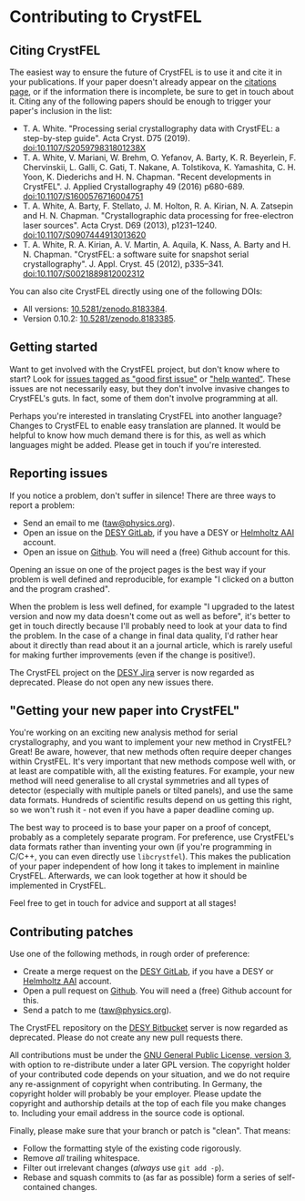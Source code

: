 Contributing to CrystFEL
========================

Citing CrystFEL
---------------

The easiest way to ensure the future of CrystFEL is to use it and cite it in your publications.  If your paper doesn't already appear on the [citations page](https://www.desy.de/~twhite/crystfel/citations.html), or if the information there is incomplete, be sure to get in touch about it.  Citing any of the following papers should be enough to trigger your paper's inclusion in the list:

* T. A. White. "Processing serial crystallography data with CrystFEL: a step-by-step guide". Acta Cryst. D75 (2019).  [doi:10.1107/S205979831801238X](https://doi.org/10.1107/S205979831801238X)
* T. A. White, V. Mariani, W. Brehm, O. Yefanov, A. Barty, K. R. Beyerlein, F. Chervinskii, L. Galli, C. Gati, T. Nakane, A. Tolstikova, K. Yamashita, C. H. Yoon, K. Diederichs and H. N. Chapman. "Recent developments in CrystFEL". J. Applied Crystallography 49 (2016) p680-689.  [doi:10.1107/S1600576716004751](http://dx.doi.org/10.1107/S1600576716004751)
* T. A. White, A. Barty, F. Stellato, J. M. Holton, R. A. Kirian, N. A. Zatsepin and H. N. Chapman. "Crystallographic data processing for free-electron laser sources". Acta Cryst. D69 (2013), p1231–1240.  [doi:10.1107/S0907444913013620](http://dx.doi.org/10.1107/S0907444913013620)
* T. A. White, R. A. Kirian, A. V. Martin, A. Aquila, K. Nass, A. Barty and H. N. Chapman. "CrystFEL: a software suite for snapshot serial crystallography". J. Appl. Cryst. 45 (2012), p335–341.  [doi:10.1107/S0021889812002312](http://dx.doi.org/10.1107/S0021889812002312)

You can also cite CrystFEL directly using one of the following DOIs:

* All versions: [10.5281/zenodo.8183384](https://zenodo.org/record/8183384).
* Version 0.10.2: [10.5281/zenodo.8183385](https://zenodo.org/record/8183385).


Getting started
---------------

Want to get involved with the CrystFEL project, but don't know where to start?  Look for [issues tagged as "good first issue"](https://gitlab.desy.de/thomas.white/crystfel/-/issues?label_name%5B%5D=good+first+issue) or ["help wanted"](https://gitlab.desy.de/thomas.white/crystfel/-/issues?label_name%5B%5D=help+wanted).  These issues are not necessarily easy, but they don't involve invasive changes to CrystFEL's guts.  In fact, some of them don't involve programming at all.

Perhaps you're interested in translating CrystFEL into another language?  Changes to CrystFEL to enable easy translation are planned.  It would be helpful to know how much demand there is for this, as well as which languages might be added.  Please get in touch if you're interested.


Reporting issues
----------------

If you notice a problem, don't suffer in silence!  There are three ways to report a problem:

* Send an email to me (taw@physics.org).
* Open an issue on the [DESY GitLab](https://gitlab.desy.de/thomas.white/crystfel), if you have a DESY or [Helmholtz AAI](https://login.helmholtz.de/home/) account.
* Open an issue on [Github](https://github.com/taw10/crystfel).  You will need a (free) Github account for this.

Opening an issue on one of the project pages is the best way if your problem is well defined and reproducible, for example "I clicked on a button and the program crashed".

When the problem is less well defined, for example "I upgraded to the latest version and now my data doesn't come out as well as before", it's better to get in touch directly because I'll probably need to look at your data to find the problem.  In the case of a change in final data quality, I'd rather hear about it directly than read about it an a journal article, which is rarely useful for making further improvements (even if the change is positive!).

The CrystFEL project on the [DESY Jira](https://agira.desy.de/projects/CRYS/issues) server is now regarded as deprecated.  Please do not open any new issues there.


"Getting your new paper into CrystFEL"
--------------------------------------

You're working on an exciting new analysis method for serial crystallography, and you want to implement your new method in CrystFEL?  Great!  Be aware, however, that new methods often require deeper changes within CrystFEL.  It's very important that new methods compose well with, or at least are compatible with, all the existing features.  For example, your new method will need generalise to all crystal symmetries and all types of detector (especially with multiple panels or tilted panels), and use the same data formats.  Hundreds of scientific results depend on us getting this right, so we won't rush it - not even if you have a paper deadline coming up.

The best way to proceed is to base your paper on a proof of concept, probably as a completely separate program.  For preference, use CrystFEL's data formats rather than inventing your own (if you're programming in C/C++, you can even directly use `libcrystfel`).  This makes the publication of your paper independent of how long it takes to implement in mainline CrystFEL.  Afterwards, we can look together at how it should be implemented in CrystFEL.

Feel free to get in touch for advice and support at all stages!


Contributing patches
--------------------

Use one of the following methods, in rough order of preference:

* Create a merge request on the [DESY GitLab](https://gitlab.desy.de/thomas.white/crystfel), if you have a DESY or [Helmholtz AAI](https://login.helmholtz.de/home/) account.
* Open a pull request on [Github](https://github.com/taw10/crystfel).  You will need a (free) Github account for this.
* Send a patch to me (taw@physics.org).

The CrystFEL repository on the [DESY Bitbucket](https://stash.desy.de/projects/CRYS/repos/crystfel/) server is now regarded as deprecated.  Please do not create any new pull requests there.

All contributions must be under the [GNU General Public License, version 3](https://www.gnu.org/licenses/gpl-3.0.html), with option to re-distribute under a later GPL version.  The copyright holder of your contributed code depends on your situation, and we do not require any re-assignment of copyright when contributing.  In Germany, the copyright holder will probably be your employer.  Please update the copyright and authorship details at the top of each file you make changes to.  Including your email address in the source code is optional.

Finally, please make sure that your branch or patch is "clean".  That means:

* Follow the formatting style of the existing code rigorously.
* Remove *all* trailing whitespace.
* Filter out irrelevant changes (*always* use `git add -p`).
* Rebase and squash commits to (as far as possible) form a series of self-contained changes.
